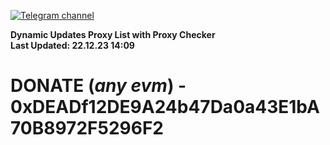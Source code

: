 [![Telegram channel](https://img.shields.io/endpoint?url=https://runkit.io/damiankrawczyk/telegram-badge/branches/master?url=https://t.me/n4z4v0d)](https://t.me/n4z4v0d) 

**Dynamic Updates Proxy List with Proxy Checker**  
**Last Updated: 22.12.23 14:09**

# DONATE (_any evm_) - 0xDEADf12DE9A24b47Da0a43E1bA70B8972F5296F2
